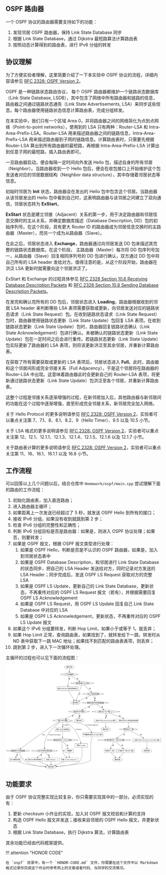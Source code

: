 ## OSPF 路由器

一个 OSPF 协议的路由器需要支持如下的功能：

1. 发现邻居 OSPF 路由器，保持 Link State Database 同步
2. 根据 Link State Database，通过 Dijkstra 最短路算法计算路由表
3. 按照动态计算得到的路由表，进行 IPv6 分组的转发

## 协议理解

为了方便实验者理解，这里简要介绍了一下本实验中 OSPF 协议的流程，详细内容请参见 [RFC 2328: OSPF Version 2](static/rfc2328.html)。

OSPF 是一种链路状态路由协议， 每个 OSPF 路由器都维护一个链路状态数据库（Link State Database, LSDB），其中包含了网络中所有路由器和链路的信息，路由器之间通过链路状态通告（Link State Advertisements, LSA）来同步这些信息。每个路由器使用链路状态信息计算路由表，完成分组转发。

在本实验中，我们只有一个区域 Area 0，并将路由器之间的网络简化为点到点网络（Point-to-point networks），使用到的 LSA 只有两种：Router-LSA 和 Intra-Area-Prefix-LSA。Router-LSA 用来描述路由器之间的链路信息，Intra-Area-Prefix-LSA 用来描述路由器到子网的链路信息。计算路由表时，只需要先根据 Router-LSA 算出到所有路由器的最短路，再根据 Intra-Area-Prefix-LSA 计算出到任意子网的最短路，插入路由表即可。

一旦路由器启动，便会每隔一定时间向外发送 Hello 包，描述自身的所有邻居（Neighbor）。当路由器收到一个 Hello 包后，便会在收包接口上开始维护这个包发送者对应的邻居数据结构（Neighbor data structure），其中存储着邻居状态等信息。

初始时邻居为 **Init** 状态，路由器会在发出的 Hello 包中包含这个邻居。当路由器从该邻居发出的 Hello 包中看到自己时，这表明路由器与该邻居之间建立了双向通信，邻居状态转为 **ExStart**。

**ExStart** 状态是建立邻接（Adjacent）关系的第一步，用于决定路由器和邻居信息交换时的主从关系，并确定数据库描述（Database Description, DD）包的初始序列号。在这个阶段，具有更大 Router ID 的路由器成为邻居信息交换时的主路由器（Master），而另一个成为从路由器（Slave）。

在此之后，邻居状态进入 **Exchange**，路由器通过向邻居发送 DD 包来描述其完整的链路状态数据库。在这个阶段， 主路由器（Master）每次将 DD 包序列号加一，从路由器（Slave）回复相同序列号的 DD 包进行确认，双方通过 DD 包中将自己所有的 LSA header 发给对方。值得注意的是，从这个阶段开始，路由器在洪泛 LSA 更新时就需要向这个邻居洪泛了。

ExStart 和 Exchange 的过程具体参见 [RFC 2328 Section 10.6 Receiving Database Description Packets](static/rfc2328.html#section-10.6) 和 [RFC 2328 Section 10.8 Sending Database Description Packets](static/rfc2328.html#section-10.8)。

在发完和确认完所有的 DD 包后，邻居状态进入 **Loading**，路由器根据收到的邻居 LSA header 来判断哪些 LSA 表项需要获取或更新，向邻居发送对应的链路状态请求（Link State Request）包。在收到链路状态请求（Link State Request）包时，路由器使用链路状态更新（Link State Update）包回复 LSA 表项。在收到链路状态更新（Link State Update）包时，路由器回复链路状态确认（Link State Acknowledgement）包进行确认。未被确认的链路状态更新（Link State Update）包在一定时间之后会进行重传。若链路状态更新（Link State Update）包实际更新了路由器的 LSA 表项，则将该更新洪泛至其余邻居，并重新计算路由表。

在获取了所有需要获取或更新的 LSA 表项后，邻居状态进入 **Full**。此时，路由器和这个邻居间形成完全邻接关系（Full Adjacency），于是这个邻居将在路由器的 Router-LSA 中出现。这意味着路由器此时会更新自己的 Router-LSA 表项，将更新通过链路状态更新（Link State Update）包洪泛至各个邻居，并重新计算路由表。

这整个过程是邻接关系逐渐增强的过程，在新邻居加入后，其他路由器与新邻居间的功能在这个过程中逐渐增强，直至形成完全邻接关系，新邻居完全加入网络。

关于 Hello Protocol 的更多说明请参见 [RFC 2328: OSPF Version 2](static/rfc2328.html)，实验者可以重点关注第 7、7.1、8、8.1、8.2、9（Hello Timer）、9.5 以及 10.5 小节。

关于 LSA 格式的更多说明请参见 [RFC 2328: OSPF Version 2](static/rfc2328.html)，实验者可以重点关注第 12、12.1、12.1.1、12.1.3、12.1.4、12.1.5、12.1.6 以及 12.1.7 小节。

关于路由表计算的更多说明请参见 [RFC 2328: OSPF Version 2](static/rfc2328.html)，实验者可以重点关注第 11、16、16.1、16.1.1 以及 16.8 小节。

## 工作流程

可以回答以上几个问题以后，结合仓库中 `Homework/ospf/main.cpp` 尝试理解下面的路由的工作流程：

1. 初始化路由表，加入直连路由；
2. 进入路由器主循环；
3. 如果距离上一次发送已经超过了 5 秒，就发送 OSPF Hello 到所有的接口；
4. 接收 IPv6 分组，如果没有收到就跳到第 2 步；
5. 检查 IPv6 分组的完整性和正确性；
6. 判断 IPv6 分组目标是否是路由器：如果是，则进入 OSPF 协议处理；如果否，则要转发；
7. 如果是 OSPF 报文，根据 OSPF 报文类型进行处理：
    1. 如果是 OSPF Hello，判断是否是不认识的 OSPF 路由器，如果是，加入到邻居状态表中
    2. 如果是 OSPF Database Description，和邻居进行 Link State Database 的状态同步，把自己的 LSA Header 发送给对方，同时记录对方发送的 LSA Header；同步完成后，发送 OSPF LS Request 获取对方的完整 LSA
    3. 如果是 OSPF LS Update，更新自己的 Link State Database，更新状态，不再重传对应的 OSPF LS Request 报文（若有），并根据需要回复 OSPF LS Acknowledgement
    4. 如果是 OSPF LS Request，用 OSPF LS Update 回复自己 Link State Database 中对应的 LSA
    5. 如果是 OSPF LS Acknowledgement，更新状态，不再重传对应的 OSPF LS Update 报文
8. 如果这个 IPv6 分组要转发，判断 Hop Limit，如果小于或等于 1，就丢弃；
9. 如果 Hop Limit 正常，查询路由表，如果找到了，就转发给下一跳，转发时从 ND 表中获取下一跳 MAC 地址；如果找不到匹配的路由表表项，则丢弃；
10. 跳到第 2 步，进入下一次循环处理。

主循环的过程也可以见下面的流程图：

![](img/flow_ospf.png)

## 功能要求

由于 OSPF 协议完整实现比较复杂，你只需要实现其中的一部分。必须实现的有：

1. 更新 checksum 小作业的实现，加入对 OSPF 报文校验和计算的支持
2. 构造 OSPF Hello 报文并发送；接收来自邻居的 OSPF Hello 报文，并更新状态
3. 根据 Link State Database，执行 Dijkstra 算法，计算路由表

其余功能已经由代码框架提供。

!!! attention "HONOR CODE"

    在 `ospf` 目录中，有一个 `HONOR-CODE.md` 文件，你需要在这个文件中以 Markdown 格式记录你完成这个作业时参考网上的文章或者代码、与同学的交流情况。